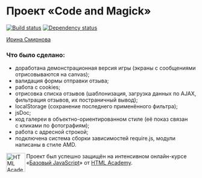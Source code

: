 # Проект «Code and Magick»

[![Build status][travis-image]][travis-url]
[![Dependency status][dependency-image]][dependency-url]

[Ирина Смирнова](https://htmlacademy.ru/profile/id38472)

### Что было сделано:
* доработана демонстрационная версия игры (экраны с&nbsp;сообщениями отрисовываются на&nbsp;canvas);
* валидация формы отправки отзыва;
* работа с&nbsp;cookies;
* отрисовка списка отзывов (шаблонизация, загрузка данных по&nbsp;AJAX, фильтрация отзывов, их&nbsp;постраничный вывод);
* localStorage (сохранение последнего применённого фильтра);
* jsDoc;
* код галереи в&nbsp;объектно-ориентированном стиле (её&nbsp;показ связан с&nbsp;кликами по&nbsp;фотографиям);
* работа с&nbsp;адресной строкой;
* подключена система сборки зависимостей require.js, модули написаны в&nbsp;стиле AMD.


<a href="https://htmlacademy.ru/js_intensive"><img align="left" width="50" height="50" title="HTML Academy" src="https://htmlacademy.ru/static/img/logo-github-javascript.svg"></a>

Проект был успешно защищён на интенсивном онлайн-курсе «[Базовый JavaScript](https://htmlacademy.ru/js_intensive)» от [HTML Academy](https://htmlacademy.ru).

[travis-image]: https://travis-ci.org/js-htmlacademy/38472-code-and-magick.svg?branch=master
[travis-url]: https://travis-ci.org/js-htmlacademy/38472-code-and-magick
[dependency-image]: https://david-dm.org/js-htmlacademy/38472-code-and-magick.svg?style=flat-square
[dependency-url]: https://david-dm.org/js-htmlacademy/38472-code-and-magick
